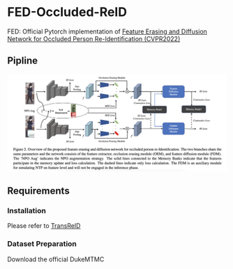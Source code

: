 # FED-Occluded-ReID
FED: Official Pytorch implementation of [Feature Erasing and Diffusion Network for Occluded Person Re-Identification (CVPR2022)](https://openaccess.thecvf.com/content/CVPR2022/papers/Wang_Feature_Erasing_and_Diffusion_Network_for_Occluded_Person_Re-Identification_CVPR_2022_paper.pdf)

## Pipline
<div align="center">
  <img src="Figures/Structure.png">
 </div>
 
 ## Requirements
 ### Installation
 Please refer to [TransReID](https://github.com/damo-cv/TransReID) 
 ### Dataset Preparation
 Download the official DukeMTMC
 

